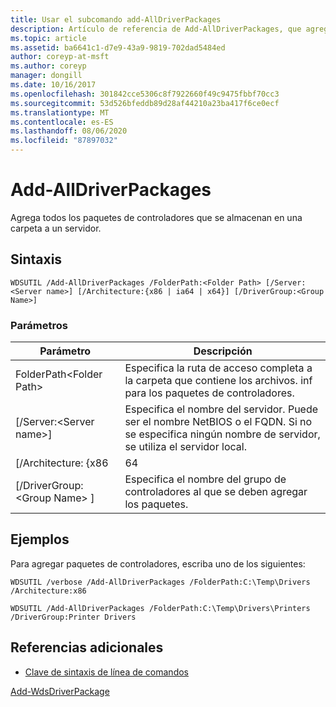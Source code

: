```yaml
---
title: Usar el subcomando add-AllDriverPackages
description: Artículo de referencia de Add-AllDriverPackages, que agrega todos los paquetes de controladores que se almacenan en una carpeta a un servidor.
ms.topic: article
ms.assetid: ba6641c1-d7e9-43a9-9819-702dad5484ed
author: coreyp-at-msft
ms.author: coreyp
manager: dongill
ms.date: 10/16/2017
ms.openlocfilehash: 301842cce5306c8f7922660f49c9475fbbf70cc3
ms.sourcegitcommit: 53d526bfeddb89d28af44210a23ba417f6ce0ecf
ms.translationtype: MT
ms.contentlocale: es-ES
ms.lasthandoff: 08/06/2020
ms.locfileid: "87897032"
---
```

# <a name="add-alldriverpackages"></a>Add-AllDriverPackages

Agrega todos los paquetes de controladores que se almacenan en una carpeta a un servidor.

## <a name="syntax"></a>Sintaxis

```
WDSUTIL /Add-AllDriverPackages /FolderPath:<Folder Path> [/Server:<Server name>] [/Architecture:{x86 | ia64 | x64}] [/DriverGroup:<Group Name>]
```

### <a name="parameters"></a>Parámetros

|          Parámetro           |                                                              Descripción                                                              |
|------------------------------|---------------------------------------------------------------------------------------------------------------------------------------|
|  FolderPath\<Folder Path>  |                      Especifica la ruta de acceso completa a la carpeta que contiene los archivos. inf para los paquetes de controladores.                      |
|   [/Server:\<Server name>]   | Especifica el nombre del servidor. Puede ser el nombre NetBIOS o el FQDN. Si no se especifica ningún nombre de servidor, se utiliza el servidor local. |
|     [/Architecture: {x86      |                                                                 64                                                                  |
| [/DriverGroup: \<Group Name> ] |                             Especifica el nombre del grupo de controladores al que se deben agregar los paquetes.                             |

## <a name="examples"></a>Ejemplos

Para agregar paquetes de controladores, escriba uno de los siguientes:
```
WDSUTIL /verbose /Add-AllDriverPackages /FolderPath:C:\Temp\Drivers /Architecture:x86
```
```
WDSUTIL /Add-AllDriverPackages /FolderPath:C:\Temp\Drivers\Printers /DriverGroup:Printer Drivers
```

## <a name="additional-references"></a>Referencias adicionales

- [Clave de sintaxis de línea de comandos](command-line-syntax-key.md)

[Add-WdsDriverPackage](/previous-versions/windows/powershell-scripting/dn283440(v=wps.630))
